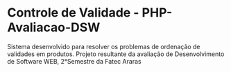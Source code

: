 # Controle de Validade - PHP- Avaliacao-DSW
Sistema desenvolvido para resolver os problemas de ordenação de validades em produtos. Projeto resultante da avaliação de Desenvolvimento de Software WEB, 2°Semestre da Fatec Araras
